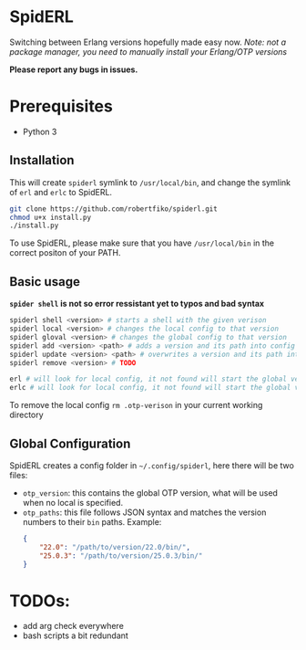 # SpidERL
Switching between Erlang versions hopefully made easy now.
_Note: not a package manager, you need to manually install your Erlang/OTP versions_

**Please report any bugs in issues.**

# Prerequisites
- Python 3

## Installation

This will create `spiderl` symlink to `/usr/local/bin`, and change the symlink of `erl` and `erlc` to SpidERL.

```sh
git clone https://github.com/robertfiko/spiderl.git
chmod u+x install.py
./install.py
```

To use SpidERL, please make sure that you have `/usr/local/bin` in the correct positon of your PATH.

## Basic usage
**`spider shell` is not so error ressistant yet to typos and bad syntax**
```sh
spiderl shell <version> # starts a shell with the given verison
spiderl local <version> # changes the local config to that version
spiderl gloval <version> # changes the global config to that version
spiderl add <version> <path> # adds a version and its path into config
spiderl update <version> <path> # overwrites a version and its path into config
spiderl remove <version> # TODO
```

```sh
erl # will look for local config, it not found will start the global version
erlc # will look for local config, it not found will start the global version
```

To remove the local config `rm .otp-verison` in your current working directory


## Global Configuration
SpidERL creates a config folder in `~/.config/spiderl`, here there will be two files:
- `otp_version`: this contains the global OTP version, what will be used when no local is specified.
- `otp_paths`: this file follows JSON syntax and matches the version numbers to their `bin` paths. Example:
    ```json
    {
        "22.0": "/path/to/version/22.0/bin/",
        "25.0.3": "/path/to/version/25.0.3/bin/"
    }
    ```

# TODOs:
- add arg check everywhere
- bash scripts a bit redundant
